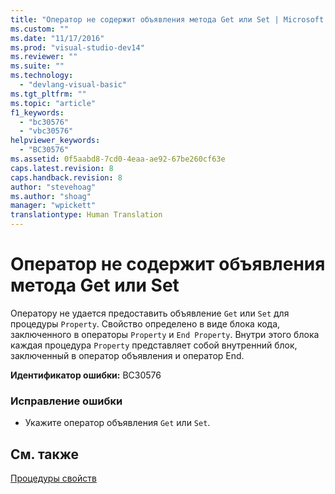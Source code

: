 ```yaml
---
title: "Оператор не содержит объявления метода Get или Set | Microsoft Docs"
ms.custom: ""
ms.date: "11/17/2016"
ms.prod: "visual-studio-dev14"
ms.reviewer: ""
ms.suite: ""
ms.technology: 
  - "devlang-visual-basic"
ms.tgt_pltfrm: ""
ms.topic: "article"
f1_keywords: 
  - "bc30576"
  - "vbc30576"
helpviewer_keywords: 
  - "BC30576"
ms.assetid: 0f5aabd8-7cd0-4eaa-ae92-67be260cf63e
caps.latest.revision: 8
caps.handback.revision: 8
author: "stevehoag"
ms.author: "shoag"
manager: "wpickett"
translationtype: Human Translation
---
```

# Оператор не содержит объявления метода Get или Set
Оператору не удается предоставить объявление `Get` или `Set` для процедуры `Property`. Свойство определено в виде блока кода, заключенного в операторы `Property` и `End Property`. Внутри этого блока каждая процедура `Property` представляет собой внутренний блок, заключенный в оператор объявления и оператор End.  
  
 **Идентификатор ошибки:** BC30576  
  
### Исправление ошибки  
  
-   Укажите оператор объявления `Get` или `Set`.  
  
## См. также  
 [Процедуры свойств](../../visual-basic/programming-guide/language-features/procedures/property-procedures.md)